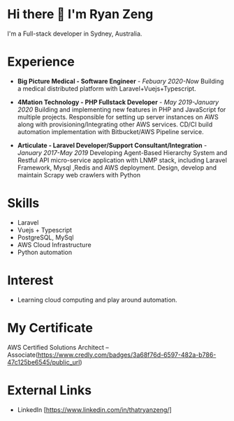 # Hi there 👋  I'm Ryan Zeng

I'm a Full-stack developer in Sydney, Australia.

# Experience

- **Big Picture Medical - Software Engineer** - _Febuary 2020-Now_ Building a medical distributed platform with Laravel+Vuejs+Typescript.

- **4Mation Technology - PHP Fullstack Developer** - _May 2019-January 2020_ Building and implementing new features in PHP and JavaScript for multiple projects. Responsible for setting up server instances on AWS along with provisioning/Integrating other AWS services. CD/CI build automation implementation with Bitbucket/AWS Pipeline service.

- **Articulate - Laravel Developer/Support Consultant/Integration** - _January 2017-May 2019_ Developing Agent-Based Hierarchy System and Restful API micro-service application with LNMP stack, including
Laravel Framework, Mysql ,Redis and AWS deployment. Design, develop and maintain Scrapy web crawlers with Python

# Skills

- Laravel
- Vuejs + Typescript
- PostgreSQL, MySql
- AWS Cloud Infrastructure
- Python automation

# Interest

- Learning cloud computing and play around automation.

# My Certificate
AWS Certified Solutions Architect – Associate(https://www.credly.com/badges/3a68f76d-6597-482a-b786-47c125be6545/public_url)

# External Links

- LinkedIn [https://www.linkedin.com/in/thatryanzeng/]
